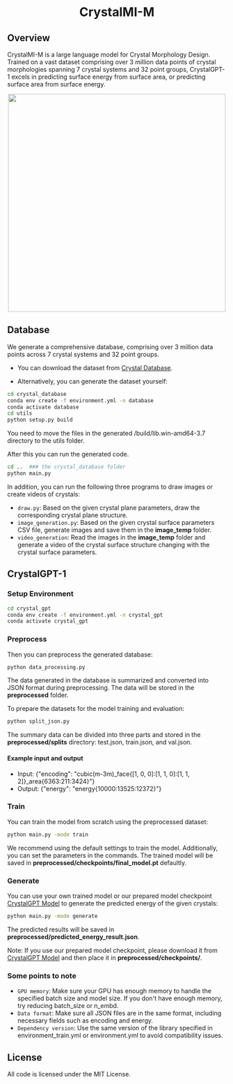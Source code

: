
<p align="center"><h1 align="center">CrystalMI-M</h1></p>

## Overview
CrystalMI-M is a large language model for Crystal Morphology Design.
Trained on a vast dataset comprising over 3 million data points of crystal morphologies spanning 7 crystal systems and 32 point groups, CrystalGPT-1 excels in predicting surface energy from surface area, or predicting surface area from surface energy.


<div align=center>
<img src=figures/framework.png width="500px">
</div>


## Database

We generate a comprehensive database, comprising over 3 million data points across 7 crystal systems and 32 point groups. 

- You can download the dataset from [Crystal Database](http://43.138.168.107/crystal).

- Alternatively, you can generate the dataset yourself:

```bash
cd crystal_database
conda env create -f environment.yml -n database
conda activate database
cd utils
python setup.py build
```
You need to move the files in the generated /build/lib.win-amd64-3.7 directory to the utils folder.

After this you can run the generated code.

```bash
cd ..  ### the crystal_database folder
python main.py
```

In addition, you can run the following three programs to draw images or create videos of crystals:

- `draw.py`: Based on the given crystal plane parameters, draw the corresponding crystal plane structure.
- `image_generation.py`: Based on the given crystal surface parameters CSV file, generate images and save them in the **image_temp** folder.
- `video_generation`: Read the images in the **image_temp** folder and generate a video of the crystal surface structure changing with the crystal surface parameters.


## CrystalGPT-1

### Setup Environment

```bash
cd crystal_gpt
conda env create -f environment.yml -n crystal_gpt
conda activate crystal_gpt
```

### Preprocess
Then you can preprocess the generated database:
```bash
python data_processing.py
```
The data generated in the database is summarized and converted into JSON format during preprocessing. The data will be stored in the **preprocessed** folder.

To prepare the datasets for the model training and evaluation:
```bash
python split_json.py
```
The summary data can be divided into three parts and stored in the **preprocessed/splits** directory: test.json, train.json, and val.json.

#### Example input and output

- Input: {"encoding": "cubic(m-3m)_face{[1, 0, 0]:[1, 1, 0]:[1, 1, 2]}_area{6363:211:3424}"}
- Output: {"energy": "energy{10000:13525:12372}"}

### Train
You can train the model from scratch using the preprocessed dataset:
```bash
python main.py -mode train
```
We recommend using the default settings to train the model. Additionally, you can set the parameters in the commands. The trained model will be saved in **preprocessed/checkpoints/final_model.pt** defaultly.

### Generate
You can use your own trained model or our prepared model checkpoint [CrystalGPT Model](http://43.138.168.107/crystal) to generate the predicted energy of the given crystals:
```bash
python main.py -mode generate
```
The predicted results will be saved in **preprocessed/predicted_energy_result.json**.

Note: If you use our prepared model checkpoint, please download it from [CrystalGPT Model](http://43.138.168.107/crystal) and then place it in **preprocessed/checkpoints/**.


### Some points to note

- `GPU memory`: Make sure your GPU has enough memory to handle the specified batch size and model size. If you don't have enough memory, try reducing batch_size or n_embd.
- `Data format`: Make sure all JSON files are in the same format, including necessary fields such as encoding and energy.
- `Dependency version`: Use the same version of the library specified in environment_train.yml or environment.yml to avoid compatibility issues.


<!-- ## Citation
Please cite our work as:
```
@misc{,
      title={}, 
      author={},
      year={2024},
}
``` -->

## License
<!-- All code is licensed under the MIT License - see the LICENSE.md file for details. -->
All code is licensed under the MIT License.
